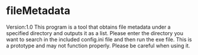 # fileMetadata
Version:1.0
This program is a tool that obtains file metadata under a specified directory and outputs it as a list.
Please enter the directory you want to search in the included config.ini file and then run the exe file.
This is a prototype and may not function properly. Please be careful when using it.
